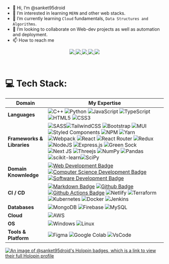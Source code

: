 - 👋 Hi, I’m @sanket95droid
- 👀 I’m interested in learning ```MERN``` and other web stacks.
- 🌱 I’m currently learning ```Cloud``` fundamentals, ```Data Structures and Algorithms```.
- 💞️ I’m looking to collaborate on Web-dev projects as well as automation and deployment.
- 📫 How to reach me 
<p align='center'>
    <a href='https://www.linkedin.com/in/sanketzambare' target='_blank'>
        <img src='https://img.shields.io/badge/linkedin%20-%230077B5.svg?&style=for-the-badge&logo=linkedin&logoColor=white'/>
    </a>
    <a href='mailto:sanketzambre1@gmail.com' target='_blank'>
        <img src='https://img.shields.io/badge/Gmail-D14836?style=for-the-badge&logo=gmail&logoColor=white'/>
    </a>
    <a href='https://twitter.com/sanketzambre1' target='_blank'>
        <img src='https://img.shields.io/badge/Twitter-1DA1F2?style=for-the-badge&logo=twitter&logoColor=white'/>
    </a>
    <a href='https://www.instagram.com/sanket95.jpg/' target='_blank'>
        <img src='https://img.shields.io/badge/Instagram-E4405F?style=for-the-badge&logo=instagram&logoColor=white'/>
    </a>
    <a href='https://devpost.com/sanketzambre1?ref_content=user-portfolio&ref_feature=portfolio&ref_medium=global-nav' target='_blank'>
        <img src=https://img.shields.io/badge/Devpost-003E54?style=for-the-badge&logo=Devpost&logoColor=white'/>
    </a>
</p>
<br>

# 💻 Tech Stack:

Domain | My Expertise
--- | --- 
**Languages**  | ![C++](https://img.shields.io/badge/c++-%2300599C.svg?style=flat&logo=c%2B%2B&logoColor=white) ![Python](https://img.shields.io/badge/python-3670A0?style=flat&logo=python&logoColor=ffdd54) ![JavaScript](https://img.shields.io/badge/javascript-%23323330.svg?style=flat&logo=javascript&logoColor=%23F7DF1E) ![TypeScript](https://img.shields.io/badge/typescript-%23007ACC.svg?style=flat&logo=typescript&logoColor=white) ![HTML5](https://img.shields.io/badge/html5-%23E34F26.svg?style=flat&logo=html5&logoColor=white) ![CSS3](https://img.shields.io/badge/css3-%231572B6.svg?style=flat&logo=css3&logoColor=white)
**Frameworks & Libraries**  |  ![SASS](https://img.shields.io/badge/SASS-hotpink.svg?style=flat&logo=SASS&logoColor=white)![TailwindCSS](https://img.shields.io/badge/tailwindcss-%2338B2AC.svg?style=flat&logo=tailwind-css&logoColor=white) ![Bootstrap](https://img.shields.io/badge/bootstrap-%23563D7C.svg?style=flat&logo=bootstrap&logoColor=white) ![MUI](https://img.shields.io/badge/MUI-%230081CB.svg?style=flat&logo=material-ui&logoColor=white) ![Styled Components](https://img.shields.io/badge/styled--components-DB7093?style=flat&logo=styled-components&logoColor=white) ![NPM](https://img.shields.io/badge/NPM-%23000000.svg?style=flat&logo=npm&logoColor=white) ![Yarn](https://img.shields.io/badge/yarn-%232C8EBB.svg?style=flat&logo=yarn&logoColor=white) ![Webpack](https://img.shields.io/badge/webpack-%238DD6F9.svg?style=flat&logo=webpack&logoColor=black) ![React](https://img.shields.io/badge/react-%2320232a.svg?style=flat&logo=react&logoColor=%2361DAFB) ![React Router](https://img.shields.io/badge/React_Router-CA4245?style=flat&logo=react-router&logoColor=white) ![Redux](https://img.shields.io/badge/redux-%23593d88.svg?style=flat&logo=redux&logoColor=white) ![NodeJS](https://img.shields.io/badge/node.js-6DA55F?style=flat&logo=node.js&logoColor=white) ![Express.js](https://img.shields.io/badge/express.js-%23404d59.svg?style=flat&logo=express&logoColor=%2361DAFB) ![Green Sock](https://img.shields.io/badge/green%20sock-88CE02?style=flat&logo=greensock&logoColor=white) ![Next JS](https://img.shields.io/badge/Next-black?style=flat&logo=next.js&logoColor=white) ![Threejs](https://img.shields.io/badge/threejs-black?style=flat&logo=three.js&logoColor=white) ![NumPy](https://img.shields.io/badge/numpy-%23013243.svg?style=flat&logo=numpy&logoColor=white) ![Pandas](https://img.shields.io/badge/pandas-%23150458.svg?style=flat&logo=pandas&logoColor=white) ![scikit-learn](https://img.shields.io/badge/scikit--learn-%23F7931E.svg?style=flat&logo=scikit-learn&logoColor=white)![SciPy](https://img.shields.io/badge/SciPy-%230C55A5.svg?style=flat&logo=scipy&logoColor=%white)
**Domain Knownledge**  | [![Web Development Badge](https://img.shields.io/badge/-Web%20Development-01D277?style=flat&logoColor=white)](https://github.com/BEPb/BEPb) [![Computer Science Development Badge](https://img.shields.io/badge/-Computer%20Science-FAB040?style=flat&logoColor=white)](https://github.com/search?q=user%3ABEPb&type=Repositories) [![Software Development Badge](https://img.shields.io/badge/-Software%20Development-FF6600?style=flat&logoColor=white)](https://github.com/search?q=user%3ABEPb&type=Repositories) 
**CI / CD** | [![Markdown Badge](https://img.shields.io/badge/-Markdown-2088FF?style=flat&logo=Markdown&logoColor=white)](https://github.com/BEPb/BEPb) [![Github Badge](https://img.shields.io/badge/-Github%20-2088FF?style=flat&logo=Github&logoColor=white)](https://github.com/BEPb/BEPb) [![Github Actions Badge](https://img.shields.io/badge/-Git%20-2088FF?style=flat&logo=Git&logoColor=white)](https://github.com/BEPb/BEPb) ![Netlify](https://img.shields.io/badge/netlify-%23000000.svg?style=flat&logo=netlify&logoColor=#00C7B7) ![Terraform](https://img.shields.io/badge/terraform-%235835CC.svg?style=flat&logo=terraform&logoColor=white) ![Kubernetes](https://img.shields.io/badge/kubernetes-%23326ce5.svg?style=flat&logo=kubernetes&logoColor=white) ![Docker](https://img.shields.io/badge/docker-%230db7ed.svg?style=flat&logo=docker&logoColor=white) ![Jenkins](https://img.shields.io/badge/jenkins-%232C5263.svg?style=for-the-badge&logo=jenkins&logoColor=white)
**Databases**  | ![MongoDB](https://img.shields.io/badge/MongoDB-%234ea94b.svg?style=flat&logo=mongodb&logoColor=white) ![Firebase](https://img.shields.io/badge/firebase-%23039BE5.svg?style=flat&logo=firebase) ![MySQL](https://img.shields.io/badge/mysql-%2300f.svg?style=flat&logo=mysql&logoColor=white)
**Cloud**  |  ![AWS](https://img.shields.io/badge/AWS-%23FF9900.svg?style=for-the-badge&logo=amazon-aws&logoColor=white)
**OS**  | ![Windows](https://img.shields.io/badge/Windows-0078D6?style=for-the-badge&logo=windows&logoColor=white) ![Linux](https://img.shields.io/badge/Linux-FCC624?style=for-the-badge&logo=linux&logoColor=black)
**Tools & Platform**  | ![Figma](https://img.shields.io/badge/-figma-FFB6C1?logo=%22figma%22) ![Google Colab](https://img.shields.io/badge/Colab-F9AB00?logo=googlecolab&color=525252) ![VsCode](https://img.shields.io/badge/-vscode-0066ff?logo=%22visual-studio%22) 

                                                                                                              
[![An image of @sanket95droid's Holopin badges, which is a link to view their full Holopin profile](https://holopin.me/sanket95droid)](https://www.holopin.io/@sanket95droid)

